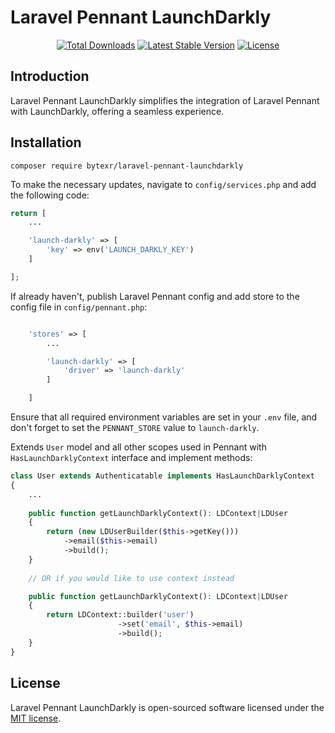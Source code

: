 # Laravel Pennant LaunchDarkly

<p align="center">
<a href="https://packagist.org/packages/bytexr/laravel-pennant-launchdarkly"><img src="https://img.shields.io/packagist/dt/bytexr/laravel-pennant-launchdarkly" alt="Total Downloads"></a>
<a href="https://packagist.org/packages/bytexr/laravel-pennant-launchdarkly"><img src="https://img.shields.io/packagist/v/bytexr/laravel-pennant-launchdarkly" alt="Latest Stable Version"></a>
<a href="https://packagist.org/packages/bytexr/laravel-pennant-launchdarkly"><img src="https://img.shields.io/packagist/l/bytexr/laravel-pennant-launchdarkly" alt="License"></a>
</p>

## Introduction

Laravel Pennant LaunchDarkly simplifies the integration of Laravel Pennant with LaunchDarkly, offering a seamless experience.

## Installation

```shell
composer require bytexr/laravel-pennant-launchdarkly
```

To make the necessary updates, navigate to `config/services.php` and add the following code:

```php
return [
    ...

    'launch-darkly' => [
        'key' => env('LAUNCH_DARKLY_KEY')
    ]

];

```

If already haven't, publish Laravel Pennant config and add store to the config file in `config/pennant.php`:

```php

    'stores' => [
        ...

        'launch-darkly' => [
            'driver' => 'launch-darkly'
        ]

    ]
```


Ensure that all required environment variables are set in your `.env` file, and don't forget to set the `PENNANT_STORE` value to `launch-darkly`.

Extends `User` model and all other scopes used in Pennant with `HasLaunchDarklyContext` interface and implement methods:

```php
class User extends Authenticatable implements HasLaunchDarklyContext
{
    ...
    
    public function getLaunchDarklyContext(): LDContext|LDUser
    {
        return (new LDUserBuilder($this->getKey()))
            ->email($this->email)
            ->build();
    }
    
    // OR if you would like to use context instead

    public function getLaunchDarklyContext(): LDContext|LDUser
    {
        return LDContext::builder('user')
                        ->set('email', $this->email)
                        ->build();
    }
}
```

## License

Laravel Pennant LaunchDarkly is open-sourced software licensed under the [MIT license](LICENSE).
